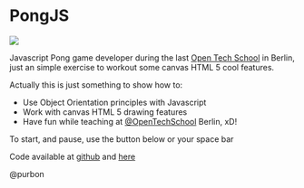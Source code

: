 <h1>PongJS</h1>

<img src="https://www.eui.upm.es/sites/default/files/museo/1972%20-%20Pong%2002.jpg"/>

<p>Javascript Pong game developer during the last <a href="http://js.opentechschool.org/">Open Tech School</a> in Berlin, just an simple 
exercise to workout some canvas HTML 5 cool features.</p>
<p>Actually this is just something to show how to:
<ul>
<li>Use Object Orientation principles with Javascript</li>
<li>Work with canvas HTML 5 drawing features</li>
<li>Have fun while teaching at <a href="https://twitter.com/OpenTechSchool">@OpenTechSchool</a> Berlin, xD!</li>
</ul>
</p>
<p>To start, and pause, use the button below or your space bar</p>
<p>Code available at <a href="https://github.com/purbon/pongjs">github</a> and <a href="js/game.js">here</a></p>
</div>

@purbon

